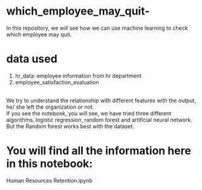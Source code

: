 # which_employee_may_quit-
In this repository, we will see how we can use machine learning to check which employee may quit. 

# data used
1. hr_data: employee information from hr department
2. employee_satisfaction_evaluation
<br>
We try to understand the relationship with different features with the output, he/ she left the organization or not.
<br>
If you see the notebook, you will see, we have tried three different algorithms, logistic regression, random forest and artificial neural network. But the Random forest works best with the dataset.

<h1>You will find all the information here in this notebook:</h1> Human Resources Retention.ipynb 
